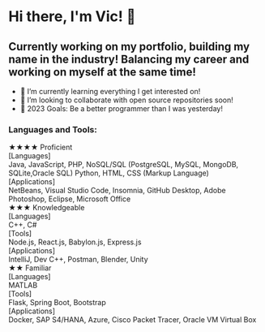# Hi there, I'm Vic! 👋 

## Currently working on my portfolio, building my name in the industry! Balancing my career and working on myself at the same time!

- 🌱 I’m currently learning everything I get interested on! 
- 👯 I’m looking to collaborate with open source repositories soon!
- 🥅 2023 Goals: Be a better programmer than I was yesterday! 

### Languages and Tools:

★★★★ Proficient<br/>
[Languages]<br/>
Java, JavaScript, PHP, NoSQL/SQL
(PostgreSQL, MySQL, MongoDB, 
SQLite,Oracle SQL) Python, HTML,
CSS (Markup Language)<br/>
[Applications]<br/>
NetBeans, Visual Studio Code, 
Insomnia, GitHub Desktop,
Adobe Photoshop, Eclipse, 
Microsoft Office<br/>
★★★ Knowledgeable<br/>
[Languages]<br/>
C++, C#<br/>
[Tools]<br/>
Node.js, React.js, Babylon.js,
Express.js<br/>
[Applications]<br/>
IntelliJ, Dev C++, Postman, 
Blender, Unity<br/>
★★ Familiar<br/>
[Languages]<br/>
MATLAB<br/>
[Tools]<br/>
Flask, Spring Boot, Bootstrap<br/>
[Applications]<br/>
Docker, SAP S4/HANA, Azure, 
Cisco Packet Tracer, Oracle VM 
Virtual Box

